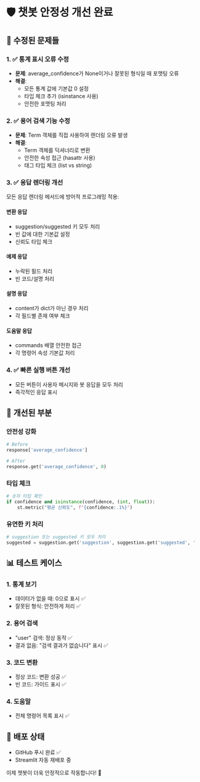 # 🛡️ 챗봇 안정성 개선 완료

## 🔧 수정된 문제들

### 1. ✅ 통계 표시 오류 수정
- **문제**: average_confidence가 None이거나 잘못된 형식일 때 포맷팅 오류
- **해결**: 
  - 모든 통계 값에 기본값 0 설정
  - 타입 체크 추가 (isinstance 사용)
  - 안전한 포맷팅 처리

### 2. ✅ 용어 검색 기능 수정
- **문제**: Term 객체를 직접 사용하여 렌더링 오류 발생
- **해결**:
  - Term 객체를 딕셔너리로 변환
  - 안전한 속성 접근 (hasattr 사용)
  - 태그 타입 체크 (list vs string)

### 3. ✅ 응답 렌더링 개선
모든 응답 렌더링 메서드에 방어적 프로그래밍 적용:

#### 변환 응답
- suggestion/suggested 키 모두 처리
- 빈 값에 대한 기본값 설정
- 신뢰도 타입 체크

#### 예제 응답
- 누락된 필드 처리
- 빈 코드/설명 처리

#### 설명 응답
- content가 dict가 아닌 경우 처리
- 각 필드별 존재 여부 체크

#### 도움말 응답
- commands 배열 안전한 접근
- 각 명령어 속성 기본값 처리

### 4. ✅ 빠른 실행 버튼 개선
- 모든 버튼이 사용자 메시지와 봇 응답을 모두 처리
- 즉각적인 응답 표시

## 🎯 개선된 부분

### 안전성 강화
```python
# Before
response['average_confidence']

# After
response.get('average_confidence', 0)
```

### 타입 체크
```python
# 숫자 타입 확인
if confidence and isinstance(confidence, (int, float)):
    st.metric("평균 신뢰도", f"{confidence:.1%}")
```

### 유연한 키 처리
```python
# suggestion 또는 suggested 키 모두 처리
suggested = suggestion.get('suggestion', suggestion.get('suggested', ''))
```

## 📊 테스트 케이스

### 1. 통계 보기
- 데이터가 없을 때: 0으로 표시 ✅
- 잘못된 형식: 안전하게 처리 ✅

### 2. 용어 검색
- "user" 검색: 정상 동작 ✅
- 결과 없음: "검색 결과가 없습니다" 표시 ✅

### 3. 코드 변환
- 정상 코드: 변환 성공 ✅
- 빈 코드: 가이드 표시 ✅

### 4. 도움말
- 전체 명령어 목록 표시 ✅

## 🚀 배포 상태
- GitHub 푸시 완료 ✅
- Streamlit 자동 재배포 중

이제 챗봇이 더욱 안정적으로 작동합니다! 🎉